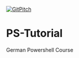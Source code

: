 [![GitPitch](https://gitpitch.com/assets/badge.svg)](https://gitpitch.com/jschpp/PS-Tutorial/master)

# PS-Tutorial
German Powershell Course
